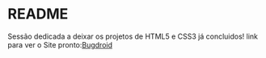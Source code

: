 # README

Sessão dedicada a deixar os projetos de HTML5 e CSS3 já concluidos!
link para ver o Site pronto:<a href="https://tiagojunker.github.io/Projetos/bugdroid/index.html" target="_blank">Bugdroid</a>